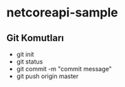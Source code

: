 # netcoreapi-sample

## Git Komutları
- git init
- git status
- git commit -m "commit message"
- git push origin master
